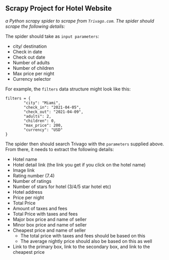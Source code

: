 ## Scrapy Project for Hotel Website

*a Python scrapy spider to scrape from `Trivago.com`. The spider should scrape the following details:*

The spider should take as `input parameters`:
- city/ destination
- Check in date
- Check out date 
- Number of adults
- Number of children  
- Max price per night 
- Currency selector 

For example, the `filters` data structure might look like this:
```
filters = {
        "city": "Miami",
        "check_in": "2021-04-05",
        "check_out": "2021-04-09",
        "adults": 2,
        "children": 0,
        "max_price": 200,
        "currency": "USD"
}
```
The spider then should search Trivago with the `parameters` supplied above. From there, it needs to extract the following details:
- Hotel name
- Hotel detail link (the link you get if you click on the hotel name)
- Image link
- Rating number (7.4)
- Number of ratings
- Number of stars for hotel (3/4/5 star hotel etc)
- Hotel address
- Price per night
- Total Price
- Amount of taxes and fees
- Total Price with taxes and fees
- Major box price and name of seller
- Minor box price and name of seller
- Cheapest price and name of seller
  - The total price with taxes and fees should be based on this
  - The average nightly price should also be based on this as well
- Link to the primary box, link to the secondary box, and link to the cheapest price
